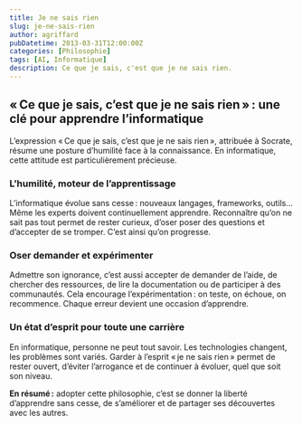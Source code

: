 ```yaml
---
title: Je ne sais rien
slug: je-ne-sais-rien
author: agriffard
pubDatetime: 2013-03-31T12:00:00Z
categories: [Philosophie]
tags: [AI, Informatique]
description: Ce que je sais, c'est que je ne sais rien.
---
```


## « Ce que je sais, c’est que je ne sais rien » : une clé pour apprendre l’informatique

L’expression « Ce que je sais, c’est que je ne sais rien », attribuée à Socrate, résume une posture d’humilité face à la connaissance. En informatique, cette attitude est particulièrement précieuse.

### L’humilité, moteur de l’apprentissage

L’informatique évolue sans cesse : nouveaux langages, frameworks, outils… Même les experts doivent continuellement apprendre. Reconnaître qu’on ne sait pas tout permet de rester curieux, d’oser poser des questions et d’accepter de se tromper. C’est ainsi qu’on progresse.

### Oser demander et expérimenter

Admettre son ignorance, c’est aussi accepter de demander de l’aide, de chercher des ressources, de lire la documentation ou de participer à des communautés. Cela encourage l’expérimentation : on teste, on échoue, on recommence. Chaque erreur devient une occasion d’apprendre.

### Un état d’esprit pour toute une carrière

En informatique, personne ne peut tout savoir. Les technologies changent, les problèmes sont variés. Garder à l’esprit « je ne sais rien » permet de rester ouvert, d’éviter l’arrogance et de continuer à évoluer, quel que soit son niveau.

**En résumé :** adopter cette philosophie, c’est se donner la liberté d’apprendre sans cesse, de s’améliorer et de partager ses découvertes avec les autres.
